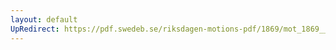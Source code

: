```yaml
---
layout: default
UpRedirect: https://pdf.swedeb.se/riksdagen-motions-pdf/1869/mot_1869__ak__00266.pdf
---
```

